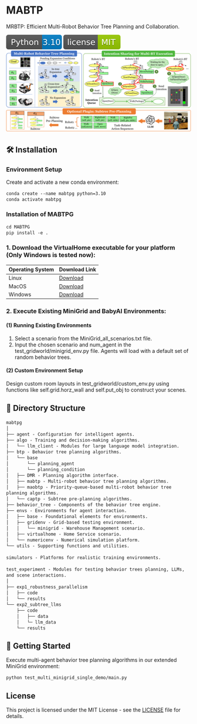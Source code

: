 # MABTP

MRBTP: Efficient Multi-Robot Behavior Tree Planning and Collaboration.

![Python Version](images/python310.svg)
![GitHub license](images/license.svg)
![](images/framework.png)


## 🛠️ Installation

### Environment Setup
Create and activate a new conda environment:
```shell
conda create --name mabtpg python=3.10
conda activate mabtpg
```

### Installation of MABTPG
```shell
cd MABTPG
pip install -e .
```

### 1. Download the VirtualHome executable for your platform (Only Windows is tested now):

| Operating System | Download Link                                                                      |
|:-----------------|:-----------------------------------------------------------------------------------|
| Linux            | [Download](http://virtual-home.org/release/simulator/v2.0/v2.3.0/linux_exec.zip)   |
| MacOS            | [Download](http://virtual-home.org/release/simulator/v2.0/v2.3.0/macos_exec.zip)   |
| Windows          | [Download](http://virtual-home.org/release/simulator/v2.0/v2.3.0/windows_exec.zip) |

### 2.  Execute Existing MiniGrid and BabyAI Environments:
#### (1) Running Existing Environments
1. Select a scenario from the MiniGrid_all_scenarios.txt file.
2. Input the chosen scenario and num_agent in the test_gridworld/minigrid_env.py file. Agents will load with a default set of random behavior trees.

#### (2) Custom Environment Setup
Design custom room layouts in test_gridworld/custom_env.py using functions like self.grid.horz_wall and self.put_obj to construct your scenes.


## 📂 Directory Structure

```
mabtpg
│
├── agent - Configuration for intelligent agents.
├── algo - Training and decision-making algorithms.
│   └── llm_client - Modules for large language model integration.
├── btp - Behavior tree planning algorithms.
│   └── base
│       └── planning_agent
│       └── planning_condition
│   ├── DMR - Planning algorithm interface.
│   ├── mabtp - Multi-robot behavior tree planning algorithms.
│   ├── maobtp - Priority-queue-based multi-robot behavior tree planning algorithms.
│   └── captp - Subtree pre-planning algorithms.
├── behavior_tree - Components of the behavior tree engine.
├── envs - Environments for agent interaction.
│   ├── base - Foundational elements for environments.
│   ├── gridenv - Grid-based testing environment.
│   │   └── minigrid - Warehouse Management scenario.
│   ├── virtualhome - Home Service scenario.
│   └── numericenv - Numerical simulation platform.
└── utils - Supporting functions and utilities.

simulators - Platforms for realistic training environments.

test_experiment - Modules for testing behavior trees planning, LLMs, and scene interactions.
│
├── exp1_robustness_parallelism
│   ├── code
│   └── results
└── exp2_subtree_llms
    ├── code
    │   ├── data
    │   └─ llm_data
    └── results
```



## 🚀 Getting Started
Execute multi-agent behavior tree planning algorithms in our extended MiniGrid environment:

``` shell
python test_multi_minigrid_single_demo/main.py
```

## License

This project is licensed under the MIT License - see the [LICENSE](LICENSE) file for details.
